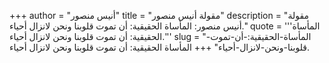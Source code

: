 +++
author = "أنيس منصور"
title = "مقولة أنيس منصور"
description = "مقولة أنيس منصور: المأساة الحقيقية: أن تموت قلوبنا ونحن لانزال أحياء."
quote = '''المأساة الحقيقية: أن تموت قلوبنا ونحن لانزال أحياء.'''
slug = "المأساة-الحقيقية:-أن-تموت-قلوبنا-ونحن-لانزال-أحياء"
+++
المأساة الحقيقية: أن تموت قلوبنا ونحن لانزال أحياء.
